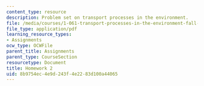 ```yaml
---
content_type: resource
description: Problem set on transport processes in the environment.
file: /media/courses/1-061-transport-processes-in-the-environment-fall-2008/8b9754ec4e9d243f4e2283d100a44065_f02homework2.pdf
file_type: application/pdf
learning_resource_types:
- Assignments
ocw_type: OCWFile
parent_title: Assignments
parent_type: CourseSection
resourcetype: Document
title: Homework 2
uid: 8b9754ec-4e9d-243f-4e22-83d100a44065
---
```

